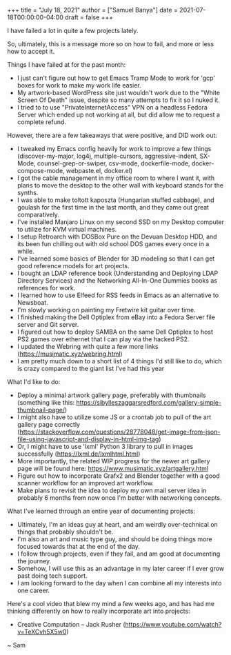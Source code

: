 +++
title = "July 18, 2021"
author = ["Samuel Banya"]
date = 2021-07-18T00:00:00-04:00
draft = false
+++

I have failed a lot in quite a few projects lately.

So, ultimately, this is a message more so on how to fail, and more or less how to accept it.

Things I have failed at for the past month:

-   I just can't figure out how to get Emacs Tramp Mode to work for 'gcp' boxes for work to make my work life easier.
-   My artwork-based WordPress site just wouldn't work due to the "White Screen Of Death" issue, despite so many attempts to fix it so I nuked it.
-   I tried to to use "PrivateInternetAccess" VPN on a headless Fedora Server which ended up not working at all, but did allow me to request a complete refund.

However, there are a few takeaways that were positive, and DID work out:

-   I tweaked my Emacs config heavily for work to improve a few things (discover-my-major, log4j, multiple-cursors, aggressive-indent, SX-Mode, counsel-grep-or-swiper, csv-mode, dockerfile-mode, docker-compose-mode, webpaste.el, docker.el)
-   I got the cable management in my office room to where I want it, with plans to move the desktop to the other wall with keyboard stands for the synths.
-   I was able to make toltott kaposzta (Hungarian stuffed cabbage), and goulash for the first time in the last month, and they came out great comparatively.
-   I've installed Manjaro Linux on my second SSD on my Desktop computer to utilize for KVM virtual machines.
-   I setup Retroarch with DOSBox Pure on the Devuan Desktop HDD, and its been fun chilling out with old school DOS games every once in a while.
-   I've learned some basics of Blender for 3D modeling so that I can get good reference models for art projects.
-   I bought an LDAP reference book (Understanding and Deploying LDAP Directory Services) and the Networking All-In-One Dummies books as references for work.
-   I learned how to use Elfeed for RSS feeds in Emacs as an alternative to Newsboat.
-   I'm slowly working on painting my Fretwire kit guitar over time.
-   I finished making the Dell Optiplex from eBay into a Fedora Server file server and Git server.
-   I figured out how to deploy SAMBA on the same Dell Optiplex to host PS2 games over ethernet that I can play via the hacked PS2.
-   I updated the Webring with quite a few more links (<https://musimatic.xyz/webring.html>)
-   I am pretty much down to a short list of 4 things I'd still like to do, which is crazy compared to the giant list I've had this year

What I'd like to do:

-   Deploy a minimal artwork gallery page, preferably with thumbnails (something like this: <https://sibylleszaggarsredford.com/gallery-simple-thumbnail-page/>)
-   I might also have to utilize some JS or a crontab job to pull of the art gallery page correctly (<https://stackoverflow.com/questions/28778048/get-image-from-json-file-using-javascript-and-display-in-html-img-tag>)
-   Or, I might have to use 'lxml' Python 3 library to pull in images successfully (<https://lxml.de/lxmlhtml.html>)
-   More importantly, the related WIP progress for the newer art gallery page will be found here: <https://www.musimatic.xyz/artgallery.html>
-   Figure out how to incorporate Grafx2 and Blender together with a good scanner workflow for an improved art workflow.
-   Make plans to revisit the idea to deploy my own mail server idea in probably 6 months from now once I'm better with networking concepts.

What I've learned through an entire year of documenting projects:

-   Ultimately, I'm an ideas guy at heart, and am weirdly over-technical on things that probably shouldn't be.
-   I'm also an art and music type guy, and should be doing things more focused towards that at the end of the day.
-   I follow through projects, even if they fail, and am good at documenting the journey.
-   Somehow, I will use this as an advantage in my later career if I ever grow past doing tech support.
-   I am looking forward to the day when I can combine all my interests into one career.

Here's a cool video that blew my mind a few weeks ago, and has had me thinking differently on how to really incorporate art into projects:

-   Creative Computation – Jack Rusher (<https://www.youtube.com/watch?v=TeXCvh5X5w0>)

~ Sam